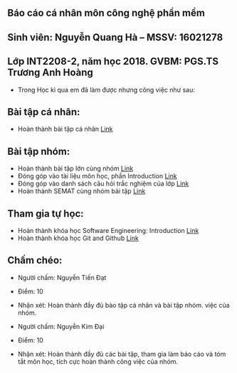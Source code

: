 ## Báo cáo cá nhân môn công nghệ phần mềm
##  Sinh viên: Nguyễn Quang Hà – MSSV: 16021278
## Lớp INT2208-2, năm học 2018. GVBM: PGS.TS Trương Anh Hoàng
 
 *  Trong Học kì qua em đã làm được nhưng công việc như sau:
 
## Bài tập cá nhân:
 - Hoàn thành bài tập cá nhân [Link](https://github.com/truonganhhoang/INT2208-2-2018/tree/master/NguyenQuangHa/Baitaptuan6)
## Bài tập nhóm:
 - Hoàn thành bài tập lớn cùng nhóm [Link](https://github.com/sweelt0ve98/exam-portal)
 - Ðóng góp vào tài liệu môn học, phần Introduction [Link](https://docs.google.com/document/d/1a4i_31R8WBUAnF91syr1FwBpKoAiTY6rEJt1xWjb74M/edit#)
 - Ðóng góp vào danh sách câu hỏi trắc nghiệm của lớp [Link](https://docs.google.com/spreadsheets/d/1nYhXQ4Zyw5RZxdw37dMWKhO-TpJ7bJgl2-mVbd6kjq4/htmlview#)
 - Hoàn thành SEMAT cùng nhóm bài tập [Link](https://docs.google.com/spreadsheets/d/1KJq6efP7yqztusMUdt5Ooqi96bti5DgQWgNc1Q1IzFs/edit#gid=0)

## Tham gia tự học:
 - Hoàn thành khóa học Software Engineering: Introduction [Link](https://github.com/sweelt0ve98/INT2208-2-2018/tree/master/NguyenQuangHa)
 - Hoàn thành khóa học Git and Github [Link](http://imagizer.imageshack.us/a/img924/6897/wyh85x.png)
 
## Chấm chéo:
 * Người chấm: Nguyễn Tiến Đạt
 * Điểm: 10
 * Nhận xét: Hoàn thành đầy đủ bào tập cá nhân và bài tập nhóm. việc của nhóm.
 
* Người chấm: Nguyễn Kim Đại
* Điểm: 10
* Nhận xét: Hoàn thành đầy đủ các bài tập, tham gia làm báo cáo và tóm tắt môn học, tích cực hoàn thành công việc của nhóm.
